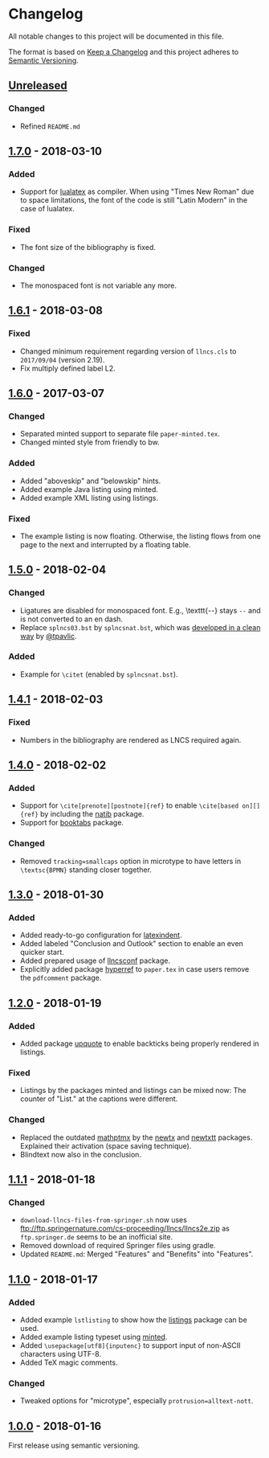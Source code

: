# Changelog

All notable changes to this project will be documented in this file.

The format is based on [Keep a Changelog](http://keepachangelog.com/)
and this project adheres to [Semantic Versioning](http://semver.org/).

## [Unreleased]

### Changed
- Refined `README.md`

## [1.7.0] - 2018-03-10

### Added
- Support for [lualatex](http://www.luatex.org/) as compiler.
  When using "Times New Roman" due to space limitations, the font of the code is still "Latin Modern" in the case of lualatex.

### Fixed
- The font size of the bibliography is fixed.

### Changed
- The monospaced font is not variable any more.

## [1.6.1] - 2018-03-08

### Fixed
- Changed minimum requirement regarding version of `llncs.cls` to `2017/09/04` (version 2.19).
- Fix multiply defined label L2.

## [1.6.0] - 2017-03-07

### Changed
- Separated minted support to separate file `paper-minted.tex`.
- Changed minted style from friendly to bw.

### Added
- Added "aboveskip" and "belowskip" hints.
- Added example Java listing using minted.
- Added example XML listing using listings.

### Fixed
- The example listing is now floating. Otherwise, the listing flows from one page to the next and interrupted by a floating table.

## [1.5.0] - 2018-02-04

### Changed
- Ligatures are disabled for monospaced font. E.g., \texttt{--} stays `--` and is not converted to an en dash.
- Replace `splncs03.bst` by `splncsnat.bst`, which was [developed in a clean way](http://phaseportrait.blogspot.de/2011/02/natbib-compatible-bibtex-style-bst-file.html) by [@tpavlic](https://github.com/tpavlic).

### Added
- Example for `\citet` (enabled by `splncsnat.bst`).

## [1.4.1] - 2018-02-03

### Fixed
- Numbers in the bibliography are rendered as LNCS required again.

## [1.4.0] - 2018-02-02

### Added
- Support for `\cite[prenote][postnote]{ref}` to enable `\cite[based on][]{ref}` by including the [natib](https://www.ctan.org/pkg/natbib) package.
- Support for [booktabs](https://ctan.org/pkg/booktabs) package.

### Changed
- Removed `tracking=smallcaps` option in microtype to have letters in `\textsc{BPMN}` standing closer together.

## [1.3.0] - 2018-01-30

### Added
- Added ready-to-go configuration for [latexindent](https://ctan.org/pkg/latexindent).
- Added labeled "Conclusion and Outlook" section to enable an even quicker start.
- Added prepared usage of [llncsconf](https://github.com/adbrucker/llncsconf) package.
- Explicitly added package [hyperref](https://ctan.org/pkg/hyperref) to `paper.tex` in case users remove the `pdfcomment` package.

## [1.2.0] - 2018-01-19

### Added
- Added package [upquote](https://www.ctan.org/pkg/upquote) to enable backticks being properly rendered in listings.

### Fixed
- Listings by the packages minted and listings can be mixed now: The counter of "List." at the captions were different.

### Changed
- Replaced the outdated [mathptmx](https://ctan.org/pkg/mathptmx) by the [newtx](https://ctan.org/pkg/newtx) and [newtxtt](https://ctan.org/pkg/newtxtt) packages.
  Explained their activation (space saving technique).
- Blindtext now also in the conclusion.

## [1.1.1] - 2018-01-18

### Changed
- `download-llncs-files-from-springer.sh` now uses <ftp://ftp.springernature.com/cs-proceeding/llncs/llncs2e.zip> as `ftp.springer.de` seems to be an inofficial site.
- Removed download of required Springer files using gradle.
- Updated `README.md`: Merged "Features" and "Benefits" into "Features".

## [1.1.0] - 2018-01-17

### Added
- Added example `lstlisting` to show how the [listings](https://www.ctan.org/pkg/listings) package can be used.
- Added example listing typeset using [minted](https://github.com/gpoore/minted).
- Added `\usepackage[utf8]{inputenc}` to support input of non-ASCII characters using UTF-8.
- Added TeX magic comments.

### Changed
- Tweaked options for "microtype", especially `protrusion=alltext-nott`.

## [1.0.0] - 2018-01-16

First release using semantic versioning.

[Unreleased]: https://github.com/latextemplates/LNCS/compare/1.7.0...HEAD
[1.7.0]: https://github.com/latextemplates/LNCS/compare/1.6.1...1.7.0
[1.6.1]: https://github.com/latextemplates/LNCS/compare/1.6.0...1.6.1
[1.6.0]: https://github.com/latextemplates/LNCS/compare/1.5.0...1.6.0
[1.5.0]: https://github.com/latextemplates/LNCS/compare/1.4.1...1.5.0
[1.4.1]: https://github.com/latextemplates/LNCS/compare/1.4.0...1.4.1
[1.4.0]: https://github.com/latextemplates/LNCS/compare/1.3.0...1.4.0
[1.3.0]: https://github.com/latextemplates/LNCS/compare/1.2.0...1.3.0
[1.2.0]: https://github.com/latextemplates/LNCS/compare/1.1.1...1.2.0
[1.1.1]: https://github.com/latextemplates/LNCS/compare/1.1.0...1.1.1
[1.1.0]: https://github.com/latextemplates/LNCS/compare/1.0.0...1.1.0
[1.0.0]: https://github.com/latextemplates/LNCS/releases/tag/1.0.0
